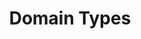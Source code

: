 ---
title: Domain Types
position: 3
parameters:
  - name:
    content:
content_markdown: |-
   Each domain is assigned a domainType. The domainType determines the type of products that can be made and sold by the domain. It can also determine which features are restricted or made available.

   | Type                | Value | Description                        |
   | ------------------- | ----- | ---------------------------------- |
   | UNRESTRICTED        | 0     | Can create all product types and has access to all features |
   | SELLER              | 1     | Freemium tier domain type can only create: SELLER_MOD and CHAINED_SELLER_MOD product types. This domain type is restricted from updating and customising themes, adding domain team members and selling products on the Merchi marketplace |
   | SELLER_PLUS         | 2     | Can create the following product types: SELLER, SELLER_MOD and CHAINED_SELLER_MOD. This domain type is restricted from selling products on the Merchi marketplace. |
   | SUPPLIER            | 3     | Can create all product types. This domain type can only sell products on the Merchi marketplace by invitation. |
   | RESTRICTED_SUPPLIER | 4     | Can create all product types. This domain type is restricted from selling products on the Merchi marketplace. |
   | DOMAIN_SUPPLIER     | 5     | Can not create any products. This domain type is created for third party suppliers to allow them to convert their production quotes into invoices and take payments. This domain type can be upgraded to a RESTRICTED_SUPPLIER on subscription. |


left_code_blocks:
  - code_block:
    title:
    language:
---